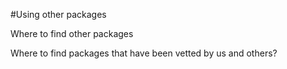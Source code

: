 
#Using other packages

Where to find other packages

Where to find packages that have been vetted by us and others?